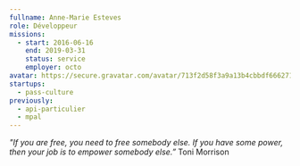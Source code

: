 ```yaml
---
fullname: Anne-Marie Esteves
role: Développeur
missions:
  - start: 2016-06-16
    end: 2019-03-31
    status: service
    employer: octo
avatar: https://secure.gravatar.com/avatar/713f2d58f3a9a13b4cbbdf6662718f19?size=512
startups:
  - pass-culture
previously:
  - api-particulier
  - mpal
---
```


*"If you are free, you need to free somebody else. If you have some power, then your job is to empower somebody else.”*
Toni Morrison

